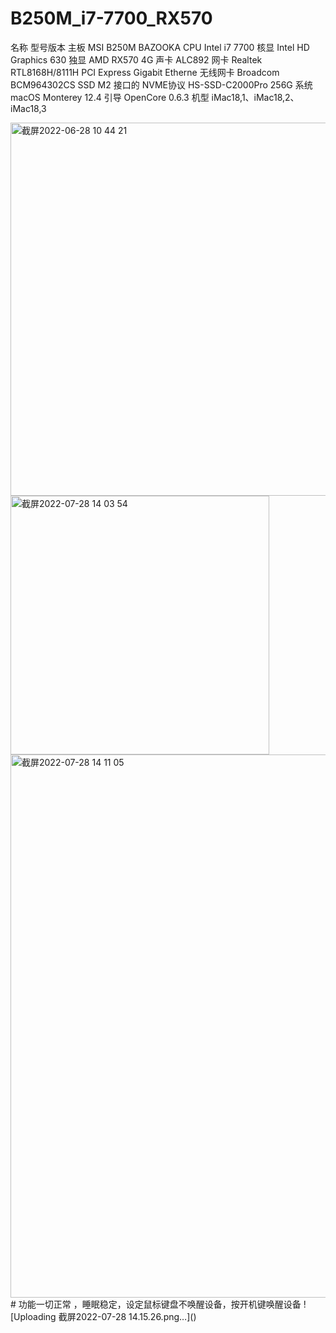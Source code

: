 # B250M_i7-7700_RX570

名称	型号版本
主板	MSI B250M BAZOOKA
CPU	 Intel i7 7700
核显	Intel HD Graphics 630
独显	AMD RX570 4G
声卡	ALC892
网卡	Realtek RTL8168H/8111H PCI Express Gigabit Etherne
无线网卡 Broadcom BCM964302CS
SSD	M2 接口的 NVME协议 HS-SSD-C2000Pro 256G
系统	macOS Monterey 12.4
引导	OpenCore 0.6.3
机型	iMac18,1、iMac18,2、iMac18,3

<img width="597" alt="截屏2022-06-28 10 44 21" src="https://user-images.githubusercontent.com/59770581/176080633-61f1c869-85c1-4a2d-b64b-2c155bddec5e.png">
<img width="414" alt="截屏2022-07-28 14 03 54" src="https://user-images.githubusercontent.com/59770581/181432137-40244056-9283-41bc-971d-75b54390dd53.png">
<img width="869" alt="截屏2022-07-28 14 11 05" src="https://user-images.githubusercontent.com/59770581/181433128-b3722840-76bb-43b7-95f8-0929ffdf492d.png">
# 功能一切正常 ，睡眠稳定，设定鼠标键盘不唤醒设备，按开机键唤醒设备
![Uploading 截屏2022-07-28 14.15.26.png…]()
